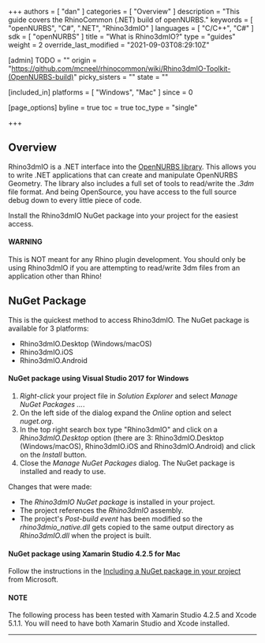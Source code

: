 +++
authors = [ "dan" ]
categories = [ "Overview" ]
description = "This guide covers the RhinoCommon (.NET) build of openNURBS."
keywords = [ "openNURBS", "C#", ".NET", "Rhino3dmIO" ]
languages = [ "C/C++", "C#" ]
sdk = [ "openNURBS" ]
title = "What is Rhino3dmIO?"
type = "guides"
weight = 2
override_last_modified = "2021-09-03T08:29:10Z"

[admin]
TODO = ""
origin = "https://github.com/mcneel/rhinocommon/wiki/Rhino3dmIO-Toolkit-(OpenNURBS-build)"
picky_sisters = ""
state = ""

[included_in]
platforms = [ "Windows", "Mac" ]
since = 0

[page_options]
byline = true
toc = true
toc_type = "single"

+++


## Overview

Rhino3dmIO is a .NET interface into the [OpenNURBS library](/guides/opennurbs/what-is-opennurbs).  This allows you to write .NET applications that can create and manipulate OpenNURBS Geometry.  The library also includes a full set of tools to read/write the *.3dm* file format.  And being OpenSource, you have access to the full source debug down to every little piece of code.

Install the Rhino3dmIO NuGet package into your project for the easiest access.

<div class="bs-callout bs-callout-danger">
  <h4>WARNING</h4>
  <p>This is NOT meant for any Rhino plugin development.  You should only be using Rhino3dmIO if you are attempting to read/write 3dm files from an application other than Rhino!</p>
</div>

## NuGet Package

This is the quickest method to access Rhino3dmIO. The NuGet package is available for 3 platforms:

* Rhino3dmIO.Desktop (Windows/macOS)
* Rhino3dmIO.iOS
* Rhino3dmIO.Android

#### NuGet package using Visual Studio 2017 for Windows

1. *Right-click* your project file in *Solution Explorer* and select *Manage NuGet Packages ...*.
1. On the left side of the dialog expand the *Online* option and select *nuget.org*.
1. In the top right search box type "Rhino3dmIO" and click on a *Rhino3dmIO.Desktop* option (there are 3: Rhino3dmIO.Desktop (Windows/macOS), Rhino3dmIO.iOS and Rhino3dmIO.Android) and click on the *Install* button.
1. Close the *Manage NuGet Packages* dialog.  The NuGet package is installed and ready to use.

Changes that were made:

- The *Rhino3dmIO NuGet package* is installed in your project.
- The project references the *Rhino3dmIO* assembly.
- The project's *Post-build event* has been modified so the *rhino3dmio_native.dll* gets copied to the same output directory as *Rhino3dmIO.dll* when the project is built.


#### NuGet package using Xamarin Studio 4.2.5 for Mac

Follow the instructions in the [Including a NuGet package in your project](https://docs.microsoft.com/en-us/visualstudio/mac/nuget-walkthrough) from Microsoft.

<div class="bs-callout bs-callout-danger">
  <h4>NOTE</h4>
  <p>The following process has been tested with Xamarin Studio 4.2.5 and Xcode 5.1.1. You will need to have both Xamarin Studio and Xcode installed.</p>
</div>

---
